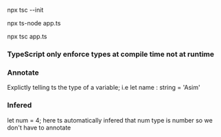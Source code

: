 npx tsc --init

<!-- Generates ts config file -->

npx ts-node app.ts

<!-- Runs a ts file -->

npx tsc app.ts

<!-- compile ts into js -->

### TypeScript only enforce types at compile time not at runtime

### Annotate

Explictly telling ts the type of a variable;
i.e
let name : string = 'Asim'

### Infered

<!-- Something that's automatically done by ts -->

let num = 4;
here ts automatically infered that num type is number so we don't have to annotate
